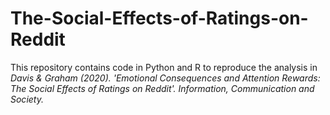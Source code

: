 # The-Social-Effects-of-Ratings-on-Reddit

This repository contains code in Python and R to reproduce the analysis in *Davis & Graham (2020). 'Emotional Consequences and Attention Rewards: The Social
Effects of Ratings on Reddit'. Information, Communication and Society.*
